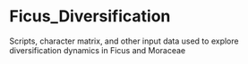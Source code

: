 # Ficus_Diversification
Scripts, character matrix, and other input data used to explore diversification dynamics in Ficus and Moraceae
